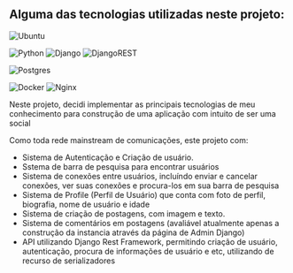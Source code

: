## Alguma das tecnologias utilizadas neste projeto:

![Ubuntu](https://img.shields.io/badge/Ubuntu-E95420?style=for-the-badge&logo=ubuntu&logoColor=white)

![Python](https://img.shields.io/badge/python-3670A0?style=for-the-badge&logo=python&logoColor=ffdd54) ![Django](https://img.shields.io/badge/django-%23092E20.svg?style=for-the-badge&logo=django&logoColor=white) ![DjangoREST](https://img.shields.io/badge/DJANGO-REST-ff1709?style=for-the-badge&logo=django&logoColor=white&color=ff1709&labelColor=gray) 

![Postgres](https://img.shields.io/badge/postgres-%23316192.svg?style=for-the-badge&logo=postgresql&logoColor=white) 

![Docker](https://img.shields.io/badge/docker-%230db7ed.svg?style=for-the-badge&logo=docker&logoColor=white) ![Nginx](https://img.shields.io/badge/nginx-%23009639.svg?style=for-the-badge&logo=nginx&logoColor=white) 


Neste projeto, decidi implementar as principais tecnologias de meu conhecimento para construção de uma aplicação com intuito de ser uma social

Como toda rede mainstream de comunicações, este projeto com:

* Sistema de Autenticação e Criação de usuário.
* Sstema de barra de pesquisa para encontrar usuários
* Sistema de conexões entre usuários, incluíndo enviar e cancelar conexões, ver suas conexões e procura-los em sua barra de pesquisa
* Sistema de Profile (Perfil de Usuário) que conta com foto de perfil, biografia, nome de usuário e idade
* Sistema de criação de postagens, com imagem e texto.
* Sistema de comentários em postagens (avaliável atualmente apenas a construção da instancia através da página de Admin Django)
* API utilizando Django Rest Framework, permitindo criação de usuário, autenticação, procura de informações de usuário e etc, utilizando de recurso de serializadores

  

